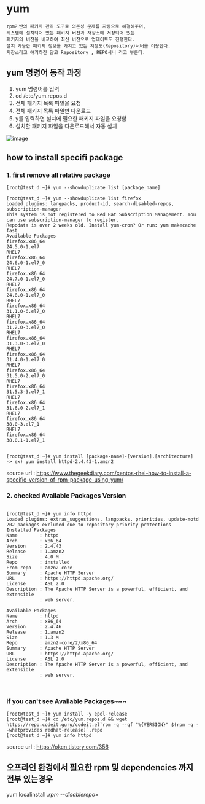# yum

```
rpm기반의 패키지 관리 도구로 의존성 문제를 자동으로 해결해주며,
시스템에 설치되어 있는 패키지 버전과 저장소에 저장되어 있는
패키지의 버전을 비교하여 최신 버전으로 업데이트도 진행한다.
설치 가능한 패키지 정보를 가지고 있는 저장도(Repository)서버를 이용한다.
저장소라고 얘기하진 않고 Repository , REPO서버 라고 부른다.
```

## yum 명령어 동작 과정

1. yum 명령어를 입력
2. cd /etc/yum.repos.d
3. 전체 패키지 목록 파일을 요청
4. 전체 패키지 목록 파일만 다운로드
5. y를 입력하면 설치에 필요한 패키지 파일을 요청함
6. 설치할 패키지 파일을 다운로드해서 자동 설치

![image](https://user-images.githubusercontent.com/38831314/161945461-6e53bd30-6337-48a7-927a-c0052c312e04.png)


## how to install specifi package

### 1. first remove all relative package

```
[root@test_d ~]# yum --showduplicate list [package_name]

[root@test_d ~]# yum --showduplicate list firefox
Loaded plugins: langpacks, product-id, search-disabled-repos, subscription-manager
This system is not registered to Red Hat Subscription Management. You can use subscription-manager to register.
Repodata is over 2 weeks old. Install yum-cron? Or run: yum makecache fast
Available Packages
firefox.x86_64                                                              24.5.0-1.el7                                                                RHEL7
firefox.x86_64                                                              24.6.0-1.el7_0                                                              RHEL7
firefox.x86_64                                                              24.7.0-1.el7_0                                                              RHEL7
firefox.x86_64                                                              24.8.0-1.el7_0                                                              RHEL7
firefox.x86_64                                                              31.1.0-6.el7_0                                                              RHEL7
firefox.x86_64                                                              31.2.0-3.el7_0                                                              RHEL7
firefox.x86_64                                                              31.3.0-3.el7_0                                                              RHEL7
firefox.x86_64                                                              31.4.0-1.el7_0                                                              RHEL7
firefox.x86_64                                                              31.5.0-2.el7_0                                                              RHEL7
firefox.x86_64                                                              31.5.3-3.el7_1                                                              RHEL7
firefox.x86_64                                                              31.6.0-2.el7_1                                                              RHEL7
firefox.x86_64                                                              38.0-3.el7_1                                                                RHEL7
firefox.x86_64                                                              38.0.1-1.el7_1     


[root@test_d ~]# yum install [package-name]-[version].[architecture]   -> ex) yum install httpd-2.4.43-1.amzn2

```

source url : https://www.thegeekdiary.com/centos-rhel-how-to-install-a-specific-version-of-rpm-package-using-yum/


### 2. checked Available Packages Version

```

[root@test_d ~]# yum info httpd
Loaded plugins: extras_suggestions, langpacks, priorities, update-motd
202 packages excluded due to repository priority protections
Installed Packages
Name        : httpd
Arch        : x86_64
Version     : 2.4.43
Release     : 1.amzn2
Size        : 4.0 M
Repo        : installed
From repo   : amzn2-core
Summary     : Apache HTTP Server
URL         : https://httpd.apache.org/
License     : ASL 2.0
Description : The Apache HTTP Server is a powerful, efficient, and extensible
            : web server.

Available Packages
Name        : httpd
Arch        : x86_64
Version     : 2.4.46
Release     : 1.amzn2
Size        : 1.3 M
Repo        : amzn2-core/2/x86_64
Summary     : Apache HTTP Server
URL         : https://httpd.apache.org/
License     : ASL 2.0
Description : The Apache HTTP Server is a powerful, efficient, and extensible
            : web server.



```

### if you can't see Available Packages~~~

```
[root@test_d ~]# yum install -y epel-release
[root@test_d ~]# cd /etc/yum.repos.d && wget https://repo.codeit.guru/codeit.el`rpm -q --qf "%{VERSION}" $(rpm -q --whatprovides redhat-release)`.repo
[root@test_d ~]# yum info httpd
```

source url : https://okcn.tistory.com/356

## 오프라인 환경에서 필요한 rpm 및 dependencies 까지 전부 있는경우

yum localinstall *.rpm --disablerepo=*
